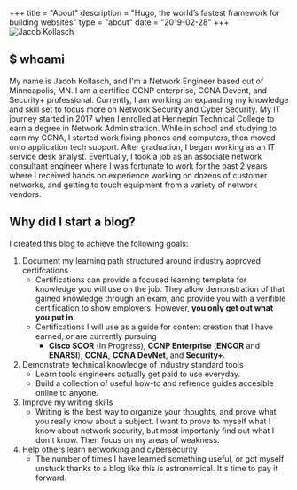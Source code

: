 +++
title = "About"
description = "Hugo, the world’s fastest framework for building websites"
type = "about"
date = "2019-02-28"
+++
![Jacob Kollasch](/about-images/jacob-by-mountain.jpg)
<h2>$ whoami</h2>
My name is Jacob Kollasch, and I'm a Network Engineer based out of Minneapolis, MN. I am a certified CCNP enterprise, CCNA Devent, and Security+ professional. Currently, I am working on expanding my knowledge and skill set to focus more on Network Security and Cyber Security. My IT journey started in 2017 when I enrolled at Hennepin Technical College to earn a degree in Network Administration. While in school and studying to earn my CCNA, I started work fixing phones and computers, then moved onto application tech support. After graduation, I began working as an IT service desk analyst. Eventually, I took a job as an associate network consultant engineer where I was fortunate to work for the past 2 years where I received hands on experience working on dozens of customer networks, and getting to touch equipment from a variety of network vendors.

<h2>Why did I start a blog?</h2>
I created this blog to achieve the following goals:

1. Document my learning path structured around industry approved certifcations
    - Certifications can provide a focused learning template for knowledge you will use on the job. They allow demonstration of that gained knowledge through an exam, and provide you with a verifible certification to show employers. However, **you only get out what you put in.**
    - Certifications I will use as a guide for content creation that I have earned, or are currently pursuing    
        - **Cisco SCOR** (In Progress), **CCNP Enterprise** (**ENCOR** and **ENARSI**), **CCNA**, **CCNA DevNet**, and **Security+**. 
2. Demonstrate technical knowledge of industry standard tools
    - Learn tools engineers actually get paid to use everyday.
    - Build a collection of useful how-to and refrence guides accesible online to anyone.
3. Improve my writing skills
    - Writing is the best way to organize your thoughts, and prove what you really know about a subject. I want to prove to myself what I know about network security, but most importanly find out what I don't know. Then focus on my areas of weakness.
4. Help others learn networking and cybersecurity
    - The number of times I have learned something useful, or got myself unstuck thanks to a blog like this is astronomical. It's time to pay it forward.